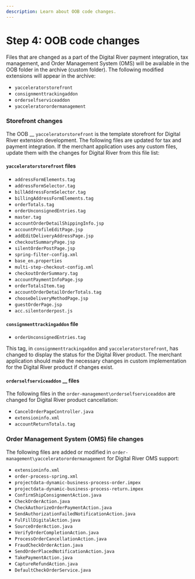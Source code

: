 ```yaml
---
description: Learn about OOB code changes.
---
```


# Step 4: OOB code changes

Files that are changed as a part of the Digital River payment integration, tax management, and Order Management System (OMS) will be available in the OOB folder in the archive (custom folder). The following modified extensions will appear in the archive:&#x20;

* `yacceleratorstorefront`
* `consignmenttrackingaddon`
* `orderselfserviceaddon`
* `yacceleratorordermanagement`

### Storefront changes

The OOB __ `yacceleratorstorefront` is the template storefront for Digital River extension development. The following files are updated for tax and payment integration. If the merchant application uses any custom files, update them with the changes for Digital River from this file list:

#### `yacceleratorstorefront` files

* `addressFormElements.tag`
* `addressFormSelector.tag`
* `billAddressFormSelector.tag`
* `billingAddressFormElements.tag`
* `orderTotals.tag`
* `orderUnconsignedEntries.tag` &#x20;
* `master.tag`
* `accountOrderDetailShippingInfo.jsp`
* `accountProfileEditPage.jsp`
* `addEditDeliveryAddressPage.jsp`
* `checkoutSummaryPage.jsp`
* `silentOrderPostPage.jsp`
* `spring-filter-config.xml`
* `base_en.properties`
* `multi-step-checkout-config.xml`
* `checkoutOrderSummary.tag`
* `accountPaymentInfoPage.jsp`
* `orderTotalsItem.tag`
* `accountOrderDetailOrderTotals.tag`
* `chooseDeliveryMethodPage.jsp`
* `guestOrderPage.jsp`
* `acc.silentorderpost.js`

#### `consignmenttrackingaddon` file

* `orderUnconsignedEntries.tag`

This tag, in `consignmenttrackingaddon` and `yacceleratorstorefront`, has changed to display the status for the Digital River product. The merchant application should make the necessary changes in custom implementation for the Digital River product if changes exist.

#### **`orderselfserviceaddon`** __ files

The following files in the `order-management\orderselfserviceaddon` are changed for Digital River product cancellation:

* `CancelOrderPageController.java`
* `extensioninfo.xml`
* `accountReturnTotals.tag`

### Order Management System (OMS) file changes

The following files are added or modified in `order-management\yacceleratorordermanagement` for Digital River OMS support:

* `extensioninfo.xml`
* `order-process-spring.xml`
* `projectdata-dynamic-business-process-order.impex`
* `projectdata-dynamic-business-process-return.impex`
* `ConfirmShipConsignmentAction.java`
* `CheckOrderAction.java`
* `CheckAuthorizeOrderPaymentAction.java`
* `SendAuthorizationFailedNotificationAction.java`
* `FulFillDigitalAction.java`
* `SourceOrderAction.java`
* `VerifyOrderCompletionAction.java`
* `ProcessOrderCancellationAction.java`
* `FraudCheckOrderAction.java`
* `SendOrderPlacedNotificationAction.java`
* `TakePaymentAction.java`
* `CaptureRefundAction.java`
* `DefaultCheckOrderService.java`
